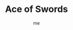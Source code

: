 ---
# basics
title     		 : "Ace of Swords"
token					 : 'swords-01'
card_type			 : '' # major, minor, court
layout				 : "tarot-card"
author    		 : 'me'
one_liner 		 : "Logic, objectivity, intellect, choice"
alt_names			 : ['Truth']
images				 : ['/assets/images/tarot/rws/rw-swords-01.jpg']
keywords			 : ['logic', 'objectivity', 'intellect', 'choice']
url						 : 'tarot/cards/swords-01'
aliases				 : []

# password: 'foolish journey'
dropbox				 : 'https://www.dropbox.com/sh/xzrnhx0y5ude02d/AABz1CXmtlWceYcV_5KOxzZ9a?dl=0'

meaning_light  : "Making objective decisions. Applying logic. Reasoning your way out of a difficult situation. Solving puzzles. Thinking things through. Emphasizing the facts. Clearing your mind. Seeking clarity."

meaning_shadow : "Applying ruthless or twisted logic. Gloating over your own superior intellect. Using quick thinking to deceive or confuse others. Confusing snap judgments with quick thinking. Making decisions without thinking through consequences."

# more detail
correspondence_planet 			: ""
correspondence_astrological : "Libra, Aquarius, Gemini"
correspondence_affirmation  : "I take the time to think things through."
correspondence_story 				: "The main character must make an important decision that will determine his or her ultimate fate."

advice_relationships 	 : "Set your emotions aside for the moment and look at your relationship from an objective point of view. Would a judge or jury say this relationship is performing as it should? You’re facing a difficult decision; make it with your head, not your heart."

advice_work 					 : "Cut through emotionalism and get to the facts. In this situation, the devil’s in the details. What happened and when? Slay some sacred cows, stop the blame game, and get down to brass tacks. What are the objectives? Where are you in relationship to your goals?"

advice_spirituality 	 : "Your relationship with Spirit should inform all your decisions. Here’s an opportunity to apply what you’ve learned in your inner life to decisions that impact your outer life. If you were to make this decision for someone else, what verdict would you render?"

advice_personal_growth : "At some point, we must go from seeking advice to making our own decisions. Gather information, draw on the experience of mentors, and get the facts…but be prepared, as a mature individual, to make decisions and own the consequences."

advice_fortune_telling : "The time to make a choice is now. Stop wavering and do what you know is best."

questions	: ["If your question were asked of your Higher Self, freed from petty, earthly concerns, what answer might be given?", "When you see this Ace of Swords, what’s your first impression? Is the Sword being offered as a gift, or wielded as a weapon? What higher authority for truth does it point to? Is it too heavy to bear, or something you could manage?", "If I made my decision purely based on reason and logic, what would my decision be?", "What do I think about my own problem-solving ability?", "Who can supply me with the pure and simple facts?"]

# referenced in the symbols.toml data file
symbols	  : ['1', 'ace', 'swords', 'hand-of-god', 'decorated-crown']

# metadata
suppress_topnav : true
related_cards 	: []

---
